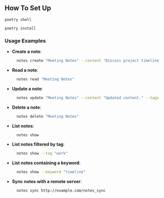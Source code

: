 ## How To Set Up
```shell
poetry shell
```
```shell
poetry install
```

### Usage Examples

- **Create a note**:
  ```sh
    notes create "Meeting Notes" --content "Discuss project timeline and deliverables." --tags "work,meeting"
  ```

- **Read a note**:
  ```sh
    notes read "Meeting Notes"
  ```

- **Update a note**:
  ```sh
    notes update "Meeting Notes" --content "Updated content." --tags "work,updated"
  ```

- **Delete a note**:
  ```sh
    notes delete "Meeting Notes"
  ```

- **List notes**:
  ```sh
    notes show
  ```

- **List notes filtered by tag**:
  ```sh
    notes show --tag "work"
  ```

- **List notes containing a keyword**:
  ```sh
    notes show --keyword "timeline"
  ```

- **Sync notes with a remote server**:
  ```sh
    notes sync http://example.com/notes_sync
  ```